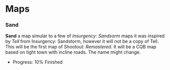 # Maps
### Sand
**Sand** a map simular to a few of _Insurgency: Sandsorm_ maps it was inspired by _Tell_ from Insurgency: Sandstorm, however it will not be a copy of Tell. This will be the first map of Shootout: _Remastered_. It will be a CQB map based on tight town with incline roads. The name might change.
- Progress: 10% Finished
